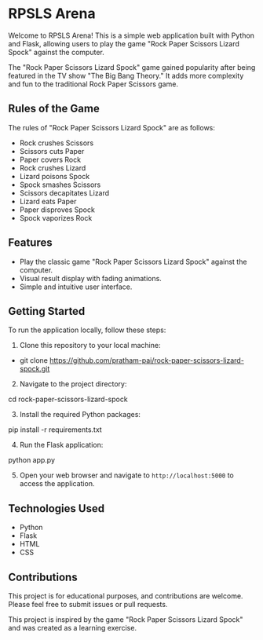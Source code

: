 # RPSLS Arena

Welcome to RPSLS Arena! This is a simple web application built with Python and Flask, allowing users to play the game "Rock Paper Scissors Lizard Spock" against the computer.

The "Rock Paper Scissors Lizard Spock" game gained popularity after being featured in the TV show "The Big Bang Theory." It adds more complexity and fun to the traditional Rock Paper Scissors game.

## Rules of the Game

The rules of "Rock Paper Scissors Lizard Spock" are as follows:

- Rock crushes Scissors
- Scissors cuts Paper
- Paper covers Rock
- Rock crushes Lizard
- Lizard poisons Spock
- Spock smashes Scissors
- Scissors decapitates Lizard
- Lizard eats Paper
- Paper disproves Spock
- Spock vaporizes Rock

## Features

- Play the classic game "Rock Paper Scissors Lizard Spock" against the computer.
- Visual result display with fading animations.
- Simple and intuitive user interface.

## Getting Started

To run the application locally, follow these steps:

1. Clone this repository to your local machine:

 - git clone https://github.com/pratham-pai/rock-paper-scissors-lizard-spock.git

2. Navigate to the project directory:

cd rock-paper-scissors-lizard-spock

3. Install the required Python packages:

pip install -r requirements.txt

4. Run the Flask application:

python app.py

5. Open your web browser and navigate to `http://localhost:5000` to access the application.

## Technologies Used

- Python
- Flask
- HTML
- CSS

## Contributions

This project is for educational purposes, and contributions are welcome. Please feel free to submit issues or pull requests.

This project is inspired by the game "Rock Paper Scissors Lizard Spock" and was created as a learning exercise.


